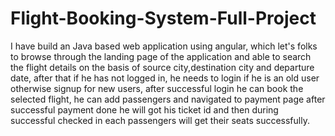 # Flight-Booking-System-Full-Project
I have build an Java based web application using angular, which let's folks to browse through the landing page of the application and able to search the flight details on the basis of source city,destination city and departure date, after that if he has not logged in, he needs to login if he is an old user otherwise signup for new users, after successful login he can book the selected flight, he can add passengers and navigated to payment page after successful payment done he will got his ticket id and then during successful checked in each passengers will get their seats successfully.
